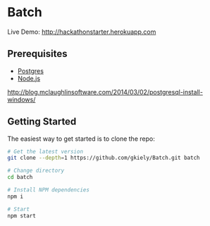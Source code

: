 Batch
=================

Live Demo: http://hackathonstarter.herokuapp.com


Prerequisites
-------------
- [Postgres](http://www.postgresql.org/download/)
- [Node.js](http://nodejs.org)


http://blog.mclaughlinsoftware.com/2014/03/02/postgresql-install-windows/


Getting Started
---------------
The easiest way to get started is to clone the repo:

```bash
# Get the latest version
git clone --depth=1 https://github.com/gkiely/Batch.git batch

# Change directory
cd batch

# Install NPM dependencies
npm i

# Start
npm start
```